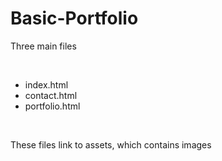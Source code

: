 # Basic-Portfolio

<p>Three main files</p>
<br>
<ul>
    <li>index.html</li>
    <li>contact.html</li>
    <li>portfolio.html</li>
</ul>
<br>
<p>These files link to assets, which contains images</p>